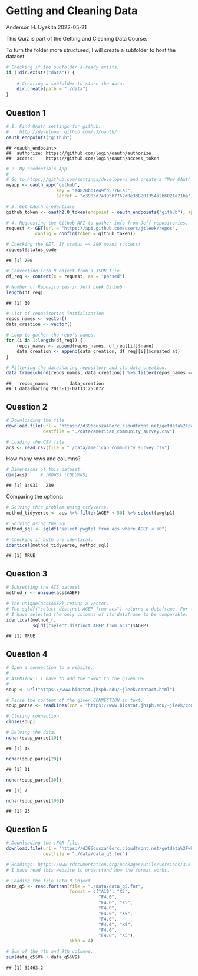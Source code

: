 Getting and Cleaning Data
================
Anderson H. Uyekita
2022-05-21

This Quiz is part of the Getting and Cleaning Data Course.

To turn the folder more structured, I will create a subfolder to host
the dataset.

``` r
# Checking if the subfolder already exists.
if (!dir.exists("data")) {
    
    # Creating a subfolder to store the data.
    dir.create(path = "./data")
}
```

## Question 1

``` r
# 1. Find OAuth settings for github:
#    http://developer.github.com/v3/oauth/
oauth_endpoints("github")
```

    ## <oauth_endpoint>
    ##  authorize: https://github.com/login/oauth/authorize
    ##  access:    https://github.com/login/oauth/access_token

``` r
# 2. My credentials App.
#
# Go to https://github.com/settings/developers and create a "New OAuth App".
myapp <- oauth_app("github",
                   key = "a4828bb1e49fd57761a3",
                   secret = "e3903d74395b7762d0e3d8201354a2b6021a21ba")

# 3. Get OAuth credentials
github_token <- oauth2.0_token(endpoint = oauth_endpoints("github"), app = myapp)

# 4. Requesting the Github API to gather info from Jeff repositories.
request <- GET(url = "https://api.github.com/users/jtleek/repos",
           config = config(token = github_token))

# Checking the GET. If status == 200 means success!
request$status_code
```

    ## [1] 200

``` r
# Converting into R object from a JSON file.
df_req <- content(x = request, as = "parsed")

# Number of Repositories in Jeff Leek Github
length(df_req)
```

    ## [1] 30

``` r
# List of repositories initialization
repos_names <- vector()
data_creation <- vector()

# Loop to gather the repo's names.
for (i in 1:length(df_req)) {
    repos_names <- append(repos_names, df_req[[i]]$name)
    data_creation <- append(data_creation, df_req[[i]]$created_at)
}

# Filtering the datasharing repository and its data creation.
data.frame(cbind(repos_names, data_creation)) %>% filter(repos_names =="datasharing")
```

    ##   repos_names        data_creation
    ## 1 datasharing 2013-11-07T13:25:07Z

## Question 2

``` r
# Downloading the file
download.file(url = "https://d396qusza40orc.cloudfront.net/getdata%2Fdata%2Fss06pid.csv",
              destfile = "./data/american_community_survey.csv")

# Loading the CSV file.
acs <- read.csv(file = "./data/american_community_survey.csv")
```

How many rows and columns?

``` r
# Dimensions of this dataset.
dim(acs)     # [ROWS] [COLUMNS]
```

    ## [1] 14931   239

Comparing the options:

``` r
# Solving this problem using tidyverse.
method_tidyverse <- acs %>% filter(AGEP < 50) %>% select(pwgtp1)

# Solving using the SQL
method_sql <- sqldf("select pwgtp1 from acs where AGEP < 50")

# Checking if both are identical.
identical(method_tidyverse, method_sql)
```

    ## [1] TRUE

## Question 3

``` r
# Subsetting the ACS dataset
method_r <- unique(acs$AGEP)

# The unique(acs$AGEP) retuns a vector.
# The sqldf("select distinct AGEP from acs") returns a dataframe. For this reason,
# I have selected the only columns of its dataframe to be comparable.
identical(method_r,
          sqldf("select distinct AGEP from acs")$AGEP)
```

    ## [1] TRUE

## Question 4

``` r
# Open a connection to a website.
#
# ATENTION!! I have to add the "www" to the given URL.
#
soup <- url("https://www.biostat.jhsph.edu/~jleek/contact.html")

# Parse the content of the given CONNECTION in text.
soup_parse <- readLines(con = "https://www.biostat.jhsph.edu/~jleek/contact.html")

# Closing connection.
close(soup)

# Delving the data.
nchar(soup_parse[10])
```

    ## [1] 45

``` r
nchar(soup_parse[20])
```

    ## [1] 31

``` r
nchar(soup_parse[30])
```

    ## [1] 7

``` r
nchar(soup_parse[100])
```

    ## [1] 25

## Question 5

``` r
# Downloading the .FOR file.
download.file(url = "https://d396qusza40orc.cloudfront.net/getdata%2Fwksst8110.for",
              destfile = "./data/data_q5.for")

# Readings: https://www.rdocumentation.org/packages/utils/versions/3.6.2/topics/read.fortran
# I have read this website to understand how the format works.

# Loading the file into R Object
data_q5 <- read.fortran(file = "./data/data_q5.for",
                        format = c("A10", "X5",
                                   "F4.0",
                                   "F4.0", "X5",
                                   "F4.0",
                                   "F4.0", "X5",
                                   "F4.0",
                                   "F4.0", "X5",
                                   "F4.0",
                                   "F4.0", "X5"),
                        skip = 4)

# Sum of the 4th and 9th columns.
sum(data_q5$V4 + data_q5$V9)
```

    ## [1] 32463.2
